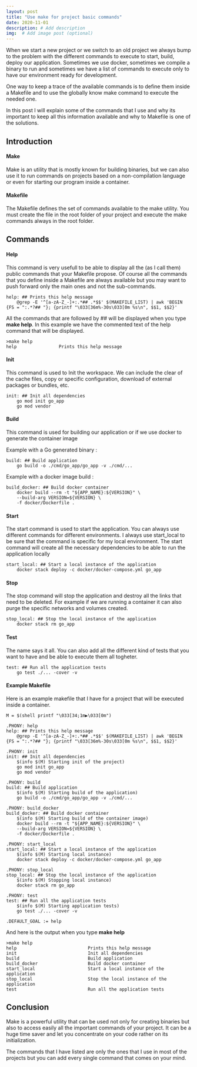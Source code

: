 ```yaml
---
layout: post
title: "Use make for project basic commands"
date: 2020-11-01
description: # Add description
img:  # Add image post (optional)
---
```


When we start a new project or we switch to an old project we always bump to the problem with the different commands to execute to start, build, deploy our application. Sometimes we use docker, sometimes we compile a binary to run and sometimes we have a list of commands to execute only to have our environment ready for development. 

One way to keep a trace of the available commands is to define them inside a Makefile and to use the globally know make command to execute the needed one. 

In this post I will explain some of the commands that I use and why its important to keep all this information available and why to Makefile is one of the solutions.

Introduction
------------

#### Make

Make is an utility that is mostly known for building binaries, but we can also use it to run commands on projects based on a non-compilation language or even for starting our program inside a container.

#### Makefile

The Makefile defines the set of commands available to the make utility. You must create the file in the root folder of your project and execute the make commands always in the root folder.

Commands
--------

#### Help

This command is very usefull to be able to display all the (as I call them) public commands that your Makefile propose. Of course all the commands that you define inside a Makefile are always available but you may want to push forward only the main ones and not the sub-commands.

    help: ## Prints this help message
    	@grep -E '^[a-zA-Z_-]+:.*## .*$$' $(MAKEFILE_LIST) | awk 'BEGIN {FS = ":.*?## "}; {printf "\033[36m%-30s\033[0m %s\n", $$1, $$2}'

All the commands that are followed by ## will be displayed when you type **make help**. In this example we have the commented text of the help command that will be displayed.

    >make help
    help				Prints this help message

#### Init

This command is used to Init the workspace. We can include the clear of the cache files, copy or specific configuration, download of external packages or bundles, etc. 

    init: ## Init all dependencies
    	go mod init go_app
    	go mod vendor

#### Build

This command is used for building our application or if we use docker to generate the container image

Example with a Go generated binary : 

    build: ## Build application
    	go build -o ./cmd/go_app/go_app -v ./cmd/...

Example with a docker image build :

    build_docker: ## Build docker container
    	docker build --rm -t "${APP_NAME}:${VERSION}" \
    	--build-arg VERSION=${VERSION} \
    	-f docker/Dockerfile .

#### Start

The start command is used to start the application. You can always use different commands for different environments. I always use start\_local to be sure that the command is specific for my local environment. The start command will create all the necessary dependencies to be able to run the application locally

    start_local: ## Start a local instance of the application
    	docker stack deploy -c docker/docker-compose.yml go_app

#### Stop

The stop command will stop the application and destroy all the links that need to be deleted. For example if we are running a container it can also purge the specific networks and volumes created.

    stop_local: ## Stop the local instance of the application
    	docker stack rm go_app

#### Test

The name says it all. You can also add all the different kind of tests that you want to have and be able to execute them all togheter.

    test: ## Run all the application tests
    	go test ./... -cover -v

#### Example Makefile

Here is an example makefile that I have for a project that will be executed inside a container.

    M = $(shell printf "\033[34;1m▶\033[0m")
    
    .PHONY: help
    help: ## Prints this help message
    	@grep -E '^[a-zA-Z_-]+:.*## .*$$' $(MAKEFILE_LIST) | awk 'BEGIN {FS = ":.*?## "}; {printf "\033[36m%-30s\033[0m %s\n", $$1, $$2}'
    
    .PHONY: init
    init: ## Init all dependencies
    	$(info $(M) Starting init of the project)
    	go mod init go_app
    	go mod vendor
    
    .PHONY: build
    build: ## Build application
    	$(info $(M) Starting build of the application)
    	go build -o ./cmd/go_app/go_app -v ./cmd/...
    
    .PHONY: build_docker
    build_docker: ## Build docker container
    	$(info $(M) Starting build of the container image)
    	docker build --rm -t "${APP_NAME}:${VERSION}" \
    	--build-arg VERSION=${VERSION} \
    	-f docker/Dockerfile .
    
    .PHONY: start_local
    start_local: ## Start a local instance of the application
    	$(info $(M) Starting local instance)
    	docker stack deploy -c docker/docker-compose.yml go_app
    
    .PHONY: stop_local
    stop_local: ## Stop the local instance of the application
    	$(info $(M) Stopping local instance)
    	docker stack rm go_app
    
    .PHONY: test
    test: ## Run all the application tests
    	$(info $(M) Starting application tests)
    	go test ./... -cover -v
    
    .DEFAULT_GOAL := help

And here is the output when you type **make help**

    >make help
    help                           Prints this help message
    init                           Init all dependencies
    build                          Build application
    build_docker                   Build docker container
    start_local                    Start a local instance of the application
    stop_local                     Stop the local instance of the application
    test                           Run all the application tests

Conclusion
----------

Make is a powerful utility that can be used not only for creating binaries but also to access easily all the important commands of your project. It can be a huge time saver and let you concentrate on your code rather on its initialization.

The commands that I have listed are only the ones that I use in most of the projects but you can add every single command that comes on your mind.
